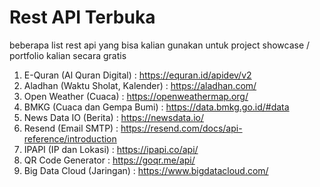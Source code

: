 # Rest API Terbuka

beberapa list rest api yang bisa kalian gunakan untuk project showcase / portfolio kalian secara gratis


1. E-Quran (Al Quran Digital) : https://equran.id/apidev/v2 
2. Aladhan (Waktu Sholat, Kalender) : https://aladhan.com/
3. Open Weather (Cuaca) : https://openweathermap.org/ 
4. BMKG (Cuaca dan Gempa Bumi) : https://data.bmkg.go.id/#data
5. News Data IO (Berita) : https://newsdata.io/
6. Resend (Email SMTP) : https://resend.com/docs/api-reference/introduction
7. IPAPI (IP dan Lokasi) : https://ipapi.co/api/   
8. QR Code Generator : https://goqr.me/api/
9. Big Data Cloud (Jaringan) : https://www.bigdatacloud.com/

